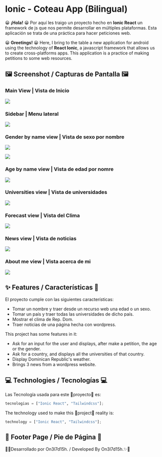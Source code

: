 # Ionic - Coteau App (Bilingual)


😀 **¡Hola!** 😀
Por aquí les traigo un proyecto hecho en **Ionic React** un framework de js que nos permite desarrollar en múltiples plataformas. Esta aplicación se trata de una práctica para hacer peticiones web.


😀 **Greetings!** 😀
Here, I bring to the table a new application for android using the technology of **React Ionic**, a javascript framework that allows us to create cross-platforms apps. This application is a practice of making petitions to some web resources.

## 🖼 Screenshot / Capturas de Pantalla 🖼

### Main View | Vista de Inicio
![](/resources/README/home_coteau.jpg)

### Sidebar | Menu lateral
![](/resources/README/sidebar.jpg)

### Gender by name view | Vista de sexo por nombre
![](/resources/README/gender_coteau.jpg)

![](/resources/README/gender_coteau_2.jpg)

### Age by name view | Vista de edad por nomre
![](/resources/README/age_coteau.jpg)

### Universities view | Vista de universidades
![](/resources/README/university_coteau.jpg)

### Forecast view | Vista del Clima
![](/resources/README/weather_coteau.jpg)

### News view | Vista de noticias
![](/resources/README/news_coteau.jpg)

### About me view | Vista acerca de mi
![](/resources/README/about_coteau.jpg)



## ✨ Features / Características 🌟

El proyecto cumple con las siguientes características:

- Tomar un nombre y traer desde un recurso web una edad o un sexo.
- Tomar un país y traer todas las universidades de dicho país.
- Mostrar el clima de Rep. Dom.
- Traer noticias de una página hecha con wordpress.

This project has some features in it:

- Ask for an input for the user and displays, after make a petition, the age or the gender.
- Ask for a country, and displays all the universities of that country.
- Display Dominican Republic's weather.
- Brings 3 news from a wordpress website.


## 💻 Technologies / Tecnologías 💻
Las Tecnología usada para este 👷proyecto👷 es:

``` Python
tecnologias = ["Ionic React", "Tailwindcss"];
```

The technology used to make this 👷project👷 reality is:

``` Python
technology = ["Ionic React", "Tailwindcss"];
```

## 👣 Footer Page / Pie de Página 👣

🌟✨Desarrollado por On3l7d15h. / Developed By On3l7d15h.✨🌟